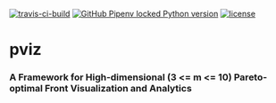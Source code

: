 [![travis-ci-build](https://travis-ci.com/chudur-budur/pviz.svg?branch=master)](https://travis-ci.org/github/chudur-budur/viz)
[![GitHub Pipenv locked Python version](https://img.shields.io/github/pipenv/locked/python-version/chudur-budur/pviz)](https://www.python.org/downloads/release/python-380/)
[![license](https://img.shields.io/github/license/chudur-budur/pviz)](https://www.apache.org/licenses/LICENSE-2.0)
# pviz
### A Framework for High-dimensional (3 <= m <= 10) Pareto-optimal Front Visualization and Analytics
